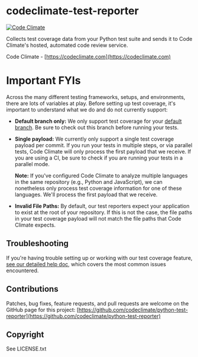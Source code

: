 # codeclimate-test-reporter

[![Code Climate](https://codeclimate.com/github/codeclimate/python-test-reporter/badges/gpa.svg)](https://codeclimate.com/github/codeclimate/ruby-test-reporter)

Collects test coverage data from your Python test suite and sends it to Code
Climate's hosted, automated code review service.

Code Climate - [https://codeclimate.com](https://codeclimate.com)

# Important FYIs

Across the many different testing frameworks, setups, and environments, there are lots of variables at play. Before setting up test coverage, it's important to understand what we do and do not currently support:

* **Default branch only:** We only support test coverage for your [default branch](http://docs.codeclimate.com/article/151-glossary-default-branch). Be sure to check out this branch before running your tests.
* **Single payload:** We currently only support a single test coverage payload per commit. If you run your tests in multiple steps, or via parallel tests, Code Climate will only process the first payload that we receive. If you are using a CI, be sure to check if you are running your tests in a parallel mode.

  **Note:** If you've configured Code Climate to analyze multiple languages in the same repository (e.g., Python and JavaScript), we can nonetheless only process test coverage information for one of these languages. We'll process the first payload that we receive.
* **Invalid File Paths:** By default, our test reporters expect your application to exist at the root of your repository. If this is not the case, the file paths in your test coverage payload will not match the file paths that Code Climate expects.

## Troubleshooting

If you're having trouble setting up or working with our test coverage feature, [see our detailed help doc](http://docs.codeclimate.com/article/220-help-im-having-trouble-with-test-coverage), which covers the most common issues encountered.

## Contributions

Patches, bug fixes, feature requests, and pull requests are welcome on the
GitHub page for this project: [https://github.com/codeclimate/python-test-reporter](https://github.com/codeclimate/python-test-reporter)

## Copyright

See LICENSE.txt

